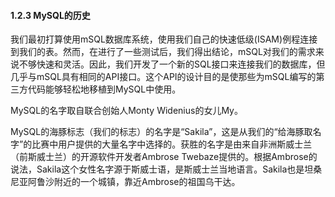 #### 1.2.3 MySQL的历史

我们最初打算使用mSQL数据库系统，使用我们自己的快速低级(ISAM)例程连接到我们的表。然而，在进行了一些测试后，我们得出结论，mSQL对我们的需求来说不够快速和灵活。因此，我们开发了一个新的SQL接口来连接我们的数据库，但几乎与mSQL具有相同的API接口。这个API的设计目的是使那些为mSQL编写的第三方代码能够轻松地移植到MySQL中使用。

MySQL的名字取自联合创始人Monty Widenius的女儿My。

MySQL的海豚标志（我们的标志）的名字是“Sakila”，这是从我们的“给海豚取名字”的比赛中用户提供的大量名字中选择的。获胜的名字是由来自非洲斯威士兰（前斯威士兰）的开源软件开发者Ambrose Twebaze提供的。根据Ambrose的说法，Sakila这个女性名字源于斯威士语，是斯威士兰当地语言。Sakila也是坦桑尼亚阿鲁沙附近的一个城镇，靠近Ambrose的祖国乌干达。